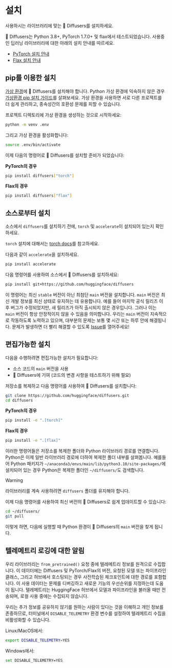 <!--Copyright 2025 The HuggingFace Team. All rights reserved.

Licensed under the Apache License, Version 2.0 (the "License"); you may not use this file except in compliance with
the License. You may obtain a copy of the License at

http://www.apache.org/licenses/LICENSE-2.0

Unless required by applicable law or agreed to in writing, software distributed under the License is distributed on
an "AS IS" BASIS, WITHOUT WARRANTIES OR CONDITIONS OF ANY KIND, either express or implied. See the License for the
specific language governing permissions and limitations under the License.
-->

# 설치

사용하시는 라이브러리에 맞는 🤗 Diffusers를 설치하세요.

🤗 Diffusers는 Python 3.8+, PyTorch 1.7.0+ 및 flax에서 테스트되었습니다. 사용중인 딥러닝 라이브러리에 대한 아래의 설치 안내를 따르세요.

- [PyTorch 설치 안내](https://pytorch.org/get-started/locally/)
- [Flax 설치 안내](https://flax.readthedocs.io/en/latest/)

## pip를 이용한 설치

[가상 환경](https://docs.python.org/3/library/venv.html)에 🤗 Diffusers를 설치해야 합니다.
Python 가상 환경에 익숙하지 않은 경우 [가상환경 pip 설치 가이드](https://packaging.python.org/guides/installing-using-pip-and-virtual-environments/)를 살펴보세요.
가상 환경을 사용하면 서로 다른 프로젝트를 더 쉽게 관리하고, 종속성간의 호환성 문제를 피할 수 있습니다.

프로젝트 디렉토리에 가상 환경을 생성하는 것으로 시작하세요:

```bash
python -m venv .env
```

그리고 가상 환경을 활성화합니다:

```bash
source .env/bin/activate
```

이제 다음의 명령어로 🤗 Diffusers를 설치할 준비가 되었습니다:

**PyTorch의 경우**

```bash
pip install diffusers["torch"]
```

**Flax의 경우**

```bash
pip install diffusers["flax"]
```

## 소스로부터 설치

소스에서 `diffusers`를 설치하기 전에, `torch` 및 `accelerate`이 설치되어 있는지 확인하세요.

`torch` 설치에 대해서는 [torch docs](https://pytorch.org/get-started/locally/#start-locally)를 참고하세요.

다음과 같이 `accelerate`을 설치하세요.

```bash
pip install accelerate
```

다음 명령어를 사용하여 소스에서 🤗 Diffusers를 설치하세요:

```bash
pip install git+https://github.com/huggingface/diffusers
```

이 명령어는 최신 `stable` 버전이 아닌 최첨단 `main` 버전을 설치합니다.
`main` 버전은 최신 개발 정보를 최신 상태로 유지하는 데 유용합니다.
예를 들어 마지막 공식 릴리즈 이후 버그가 수정되었지만, 새 릴리즈가 아직 출시되지 않은 경우입니다.
그러나 이는 `main` 버전이 항상 안정적이지 않을 수 있음을 의미합니다.
우리는 `main` 버전이 지속적으로 작동하도록 노력하고 있으며, 대부분의 문제는 보통 몇 시간 또는 하루 안에 해결됩니다.
문제가 발생하면 더 빨리 해결할 수 있도록 [Issue](https://github.com/huggingface/transformers/issues)를 열어주세요!


## 편집가능한 설치

다음을 수행하려면 편집가능한 설치가 필요합니다:

* 소스 코드의 `main` 버전을 사용
* 🤗 Diffusers에 기여 (코드의 변경 사항을 테스트하기 위해 필요)

저장소를 복제하고 다음 명령어를 사용하여 🤗 Diffusers를 설치합니다:

```bash
git clone https://github.com/huggingface/diffusers.git
cd diffusers
```

**PyTorch의 경우**

```sh
pip install -e ".[torch]"
```

**Flax의 경우**

```sh
pip install -e ".[flax]"
```

이러한 명령어들은 저장소를 복제한 폴더와 Python 라이브러리 경로를 연결합니다.
Python은 이제 일반 라이브러리 경로에 더하여 복제한 폴더 내부를 살펴봅니다.
예를들어 Python 패키지가 `~/anaconda3/envs/main/lib/python3.10/site-packages/`에 설치되어 있는 경우 Python은 복제한 폴더인 `~/diffusers/`도 검색합니다.

> [!WARNING]
> 라이브러리를 계속 사용하려면 `diffusers` 폴더를 유지해야 합니다.

이제 다음 명령어를 사용하여 최신 버전의 🤗 Diffusers로 쉽게 업데이트할 수 있습니다:

```bash
cd ~/diffusers/
git pull
```

이렇게 하면, 다음에 실행할 때 Python 환경이 🤗 Diffusers의 `main` 버전을 찾게 됩니다.

## 텔레메트리 로깅에 대한 알림

우리 라이브러리는 `from_pretrained()` 요청 중에 텔레메트리 정보를 원격으로 수집합니다.
이 데이터에는 Diffusers 및 PyTorch/Flax의 버전, 요청된 모델 또는 파이프라인 클래스, 그리고 허브에서 호스팅되는 경우 사전학습된 체크포인트에 대한 경로를 포함합니다.
이 사용 데이터는 문제를 디버깅하고 새로운 기능의 우선순위를 지정하는데 도움이 됩니다.
텔레메트리는 HuggingFace 허브에서 모델과 파이프라인을 불러올 때만 전송되며, 로컬 사용 중에는 수집되지 않습니다.

우리는 추가 정보를 공유하지 않기를 원하는 사람이 있다는 것을 이해하고 개인 정보를 존중하므로, 터미널에서 `DISABLE_TELEMETRY` 환경 변수를 설정하여 텔레메트리 수집을 비활성화할 수 있습니다.

Linux/MacOS에서:
```bash
export DISABLE_TELEMETRY=YES
```

Windows에서:
```bash
set DISABLE_TELEMETRY=YES
```